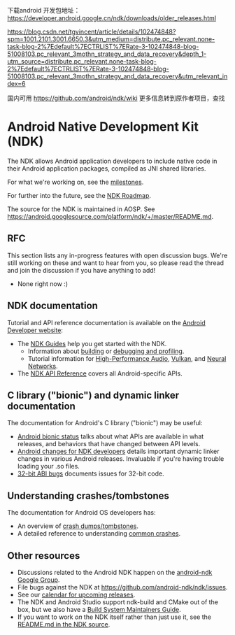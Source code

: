 下载android 开发包地址：
https://developer.android.google.cn/ndk/downloads/older_releases.html


https://blog.csdn.net/tgvincent/article/details/102474848?spm=1001.2101.3001.6650.3&utm_medium=distribute.pc_relevant.none-task-blog-2%7Edefault%7ECTRLIST%7ERate-3-102474848-blog-51008103.pc_relevant_3mothn_strategy_and_data_recovery&depth_1-utm_source=distribute.pc_relevant.none-task-blog-2%7Edefault%7ECTRLIST%7ERate-3-102474848-blog-51008103.pc_relevant_3mothn_strategy_and_data_recovery&utm_relevant_index=6

国内可用 https://github.com/android/ndk/wiki
更多信息转到原作者项目，查找


# Android Native Development Kit (NDK)

The NDK allows Android application developers to include native code in their
Android application packages, compiled as JNI shared libraries.

For what we're working on, see the
[milestones](https://github.com/android/ndk/milestones).

For further into the future, see the
[NDK Roadmap](https://android.googlesource.com/platform/ndk/+/master/docs/Roadmap.md).

The source for the NDK is maintained in AOSP. See
https://android.googlesource.com/platform/ndk/+/master/README.md.

## RFC

This section lists any in-progress features with open discussion bugs. We're
still working on these and want to hear from you, so please read the thread and
join the discussion if you have anything to add!

- None right now :)

## NDK documentation

Tutorial and API reference documentation is available on the
[Android Developer website](https://developer.android.com/ndk/):

- The [NDK Guides](https://developer.android.com/ndk/guides/) help you get
  started with the NDK.
  - Information about [building](https://developer.android.com/ndk/guides/build)
    or
    [debugging and profiling](https://developer.android.com/ndk/guides/debug).
  - Tutorial information for
    [High-Performance Audio](https://developer.android.com/ndk/guides/audio),
    [Vulkan](https://developer.android.com/ndk/guides/graphics), and
    [Neural Networks](https://developer.android.com/ndk/guides/neuralnetworks).
- The [NDK API Reference](https://developer.android.com/ndk/reference) covers
  all Android-specific APIs.

## C library ("bionic") and dynamic linker documentation

The documentation for Android's C library ("bionic") may be useful:

- [Android bionic status](https://android.googlesource.com/platform/bionic/+/master/docs/status.md)
  talks about what APIs are available in what releases, and behaviors that have
  changed between API levels.
- [Android changes for NDK developers](https://android.googlesource.com/platform/bionic/+/master/android-changes-for-ndk-developers.md)
  details important dynamic linker changes in various Android releases.
  Invaluable if you're having trouble loading your .so files.
- [32-bit ABI bugs](https://android.googlesource.com/platform/bionic/+/master/docs/32-bit-abi.md)
  documents issues for 32-bit code.

## Understanding crashes/tombstones

The documentation for Android OS developers has:

- An overview of
  [crash dumps/tombstones](https://source.android.com/devices/tech/debug).
- A detailed reference to understanding
  [common crashes](https://source.android.com/devices/tech/debug/native-crash).

## Other resources

- Discussions related to the Android NDK happen on the
  [android-ndk Google Group](http://groups.google.com/group/android-ndk).
- File bugs against the NDK at https://github.com/android-ndk/ndk/issues.
- See our
  [calendar for upcoming releases](https://github.com/android-ndk/ndk/wiki).
- The NDK and Android Studio support ndk-build and CMake out of the box, but we
  also have a
  [Build System Maintainers Guide](https://android.googlesource.com/platform/ndk/+/master/docs/BuildSystemMaintainers.md).
- If you want to work _on_ the NDK itself rather than just use it, see the
  [README.md in the NDK source](https://android.googlesource.com/platform/ndk/+/master/README.md).
